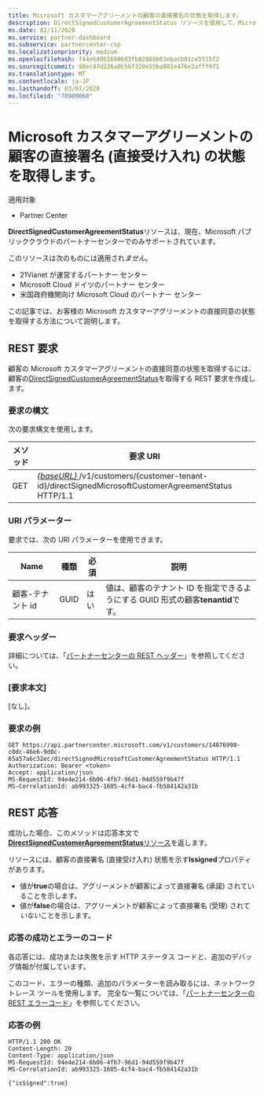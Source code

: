 ```yaml
---
title: Microsoft カスタマーアグリーメントの顧客の直接署名の状態を取得します。
description: DirectSignedCustomerAgreementStatus リソースを使用して、Microsoft カスタマーアグリーメントの顧客の直接署名 (直接承諾) の状態を取得できます。
ms.date: 02/11/2020
ms.service: partner-dashboard
ms.subservice: partnercenter-csp
ms.localizationpriority: medium
ms.openlocfilehash: f44e64061690603fb82088b03ebacb01ce5515f2
ms.sourcegitcommit: 98ec47d226a0b56f329e55ba881e476e2afff971
ms.translationtype: MT
ms.contentlocale: ja-JP
ms.lasthandoff: 03/07/2020
ms.locfileid: "78909068"
---
```

# <a name="get-the-status-of-a-customers-direct-signing-direct-acceptance-of-microsoft-customer-agreement"></a>Microsoft カスタマーアグリーメントの顧客の直接署名 (直接受け入れ) の状態を取得します。

適用対象

- Partner Center

**DirectSignedCustomerAgreementStatus**リソースは、現在、Microsoft パブリッククラウドのパートナーセンターでのみサポートされています。

このリソースは次のものには適用され*ません*。

- 21Vianet が運営するパートナー センター
- Microsoft Cloud ドイツのパートナー センター
- 米国政府機関向け Microsoft Cloud のパートナー センター

この記事では、お客様の Microsoft カスタマーアグリーメントの直接同意の状態を取得する方法について説明します。

## <a name="rest-request"></a>REST 要求

顧客の Microsoft カスタマーアグリーメントの直接同意の状態を取得するには、顧客の[DirectSignedCustomerAgreementStatus](./customer-agreement-direct-sign-status-resource.md)を取得する REST 要求を作成します。 

### <a name="request-syntax"></a>要求の構文

次の要求構文を使用します。

| メソッド | 要求 URI                                                                                      |
|--------|--------------------------------------------------------------------------------------------------|
| GET    | [ *\{baseURL\}* ](partner-center-rest-urls.md)/v1/customers/{customer-tenant-id}/directSignedMicrosoftCustomerAgreementStatus HTTP/1.1 |

### <a name="uri-parameters"></a>URI パラメーター

要求では、次の URI パラメーターを使用できます。

| Name             | 種類 | 必須 | 説明                                                                               |
|------------------|------|----------|-------------------------------------------------------------------------------------------|
| 顧客-テナント id | GUID | はい | 値は、顧客のテナント ID を指定できるようにする GUID 形式の顧客**tenantid**です。 |

### <a name="request-headers"></a>要求ヘッダー

詳細については、「[パートナーセンターの REST ヘッダー](headers.md)」を参照してください。

### <a name="request-body"></a>[要求本文]

[なし]。

### <a name="request-example"></a>要求の例

```http
GET https://api.partnercenter.microsoft.com/v1/customers/14876998-c0dc-46e6-9d0c-65a57a6c32ec/directSignedMicrosoftCustomerAgreementStatus HTTP/1.1
Authorization: Bearer <token> 
Accept: application/json
MS-RequestId: 94e4e214-6b06-4fb7-96d1-94d559f9b47f
MS-CorrelationId: ab993325-1605-4cf4-bac4-fb584142a31b
```

## <a name="rest-response"></a>REST 応答

成功した場合、このメソッドは応答本文で[ **DirectSignedCustomerAgreementStatus**リソース](./customer-agreement-direct-sign-status-resource.md)を返します。

リソースには、顧客の直接署名 (直接受け入れ) 状態を示す**Issigned**プロパティがあります。 

- 値が**true**の場合は、アグリーメントが顧客によって直接署名 (承諾) されていることを示します。
- 値が**false**の場合は、アグリーメントが顧客によって直接署名 (受理) されて*いない*ことを示します。

### <a name="response-success-and-error-codes"></a>応答の成功とエラーのコード

各応答には、成功または失敗を示す HTTP ステータス コードと、追加のデバッグ情報が付属しています。 

このコード、エラーの種類、追加のパラメーターを読み取るには、ネットワーク トレース ツールを使用します。 完全な一覧については、「[パートナーセンターの REST エラーコード](error-codes.md)」を参照してください。

### <a name="response-example"></a>応答の例

```http
HTTP/1.1 200 OK
Content-Length: 20
Content-Type: application/json
MS-RequestId: 94e4e214-6b06-4fb7-96d1-94d559f9b47f
MS-CorrelationId: ab993325-1605-4cf4-bac4-fb584142a31b

{"isSigned":true}
```